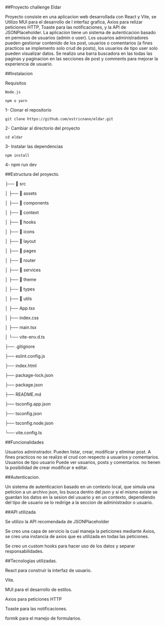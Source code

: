 ##Proyecto challenge Eldar

Proyecto consiste en una aplicacion web desarrollada con React y Vite, se Utilizo MUI para el desarrollo de l interfaz grafica, Axios para relizar peticiones HTTP, Toaste para las notificaciones, y la API de JSONPlaceholder. La aplicacion tiene un sistema de autenticacion basado en permisos de usuarios (admin o user). Los usuarios administradores pueden gestionar contenido de los post, usuarios o comentarios (a fines practicos se implemento solo crud de posts), los usuarios de tipo user solo pueden visualizar datos. Se realizo una barra buscadora en las todas las paginas y paginacion en las secciones de post y comments para mejorar la experiencia de usuario.

##Instalacion

  Requisitos
  
    Node.js
    
    npm o yarn
    
  1- Clonar el repositorio 
  
    git clone https://github.com/ostricnano/eldar.git
    
  2- Cambiar al directorio del proyecto
  
    cd eldar
    
  3- Instalar las dependencias
  
    npm install
    
  4- npm run dev

##Estructura del proyecto.

├── 📂 src  

│   ├── 📂 assets 

│   ├── 📂 components

│   ├── 📂 context

│   ├── 📂 hooks

│   ├── 📂 icons

│   ├── 📂 layout

│   ├── 📂 pages

│   ├── 📂 router

│   ├── 📂 services

│   ├── 📂 theme

│   ├── 📂 types

│   ├── 📂 utils

│   ├── App.tsx

│   ├── index.css

│   ├── main.tsx

│   └── vite-env.d.ts

├── .gitignore

├── eslint.config.js

├── index.html

├── package-lock.json

├── package.json

├── README.md 

├── tsconfig.app.json

├── tsconfig.json

├── tsconfig.node.json

└── vite.config.ts


##Funcionalidades

  Usuarios adminstrador.
    Pueden listar, crear, modificar y eliminar post.
    A fines practicos no se realizo el crud con respecto a usuarios y comentarios.
  Usuarios de tipo usuario
    Puede ver usuarios, posts y comentarios.
    no tienen la posibilidad de crear modificar e editar.
    
##Autenticacion.

  Un sistema de autenticacion basado en un contexto local, que simula una peticion a un archivo json, los busca dentro del json y si el mismo existe se guardan los datos en la sesion del usuario y en un contexto, dependiendo del tipo de usuario se lo redirige a la seccion de administrador o usuario.

##API utilizada

  Se utilizo la API recomendada de JSONPlaceholder
  
  Se creo una capa de servicio la cual maneja la peticiones mediante Axios, se creo una instancia de axios que es utilizada en todas las peticiones.
  
  Se creo un custom hooks para hacer uso de los datos y separar responsabilidades.

##Tecnologias utilizadas.

  React para construir la interfaz de usuario.
  
  Vite.
  
  MUI para el desarrollo de estilos.
  
  Axios para peticiones HTTP
  
  Toaste para las notificaciones.
  
  formik para el manejo de formularios.


